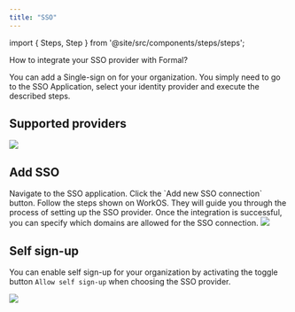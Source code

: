 ```yaml
---
title: "SSO"
---
```


import { Steps, Step } from '@site/src/components/steps/steps';

<span className="page-description">How to integrate your SSO provider with Formal?</span>

You can add a Single-sign on for your organization. You simply need to go to the SSO Application, select your identity provider and execute the described steps.

## Supported providers
<img src="/img/supported_sso.png" />

## Add SSO

<Steps>
  <Step title="First Step">
    Navigate to the SSO application.
  </Step>
  <Step title="Second Step">
    Click the `Add new SSO connection` button.
  </Step>
  <Step title="Third Step">
    Follow the steps shown on WorkOS. They will guide you through the process of setting up the SSO provider.
  </Step>
  <Step title="Fourth Step">
      Once the integration is successful, you can specify which domains are allowed for the SSO connection.
        <img src="/img/sso_connections.png" />
  </Step>
</Steps>

## Self sign-up

You can enable self sign-up for your organization by activating the toggle button `Allow self sign-up` when choosing the SSO provider.

<img src="/img/toggle_self_sign_up.png" />

